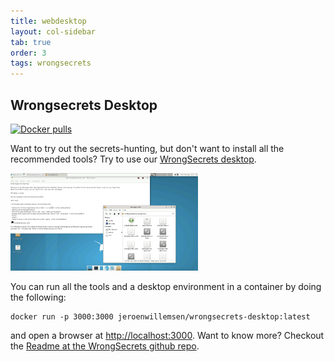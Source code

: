 ```yaml
---
title: webdesktop
layout: col-sidebar
tab: true
order: 3
tags: wrongsecrets
---
```


## Wrongsecrets Desktop
[![Docker pulls](https://img.shields.io/docker/pulls/jeroenwillemsen/wrongsecrets-desktop.svg)](https://img.shields.io/docker/pulls/jeroenwillemsen/wrongsecrets-desktop.svg)

Want to try out the secrets-hunting, but don't want to install all the recommended tools? Try to use our [WrongSecrets desktop](https://hub.docker.com/r/jeroenwillemsen/wrongsecrets-desktop).

<img src="assets/images/wrongsecrets-desktop.png" alt="WrongSecrets desktopt" width="300px" />

You can run all the tools and a desktop environment in a container by doing the following:

```shell
docker run -p 3000:3000 jeroenwillemsen/wrongsecrets-desktop:latest
```

and open a browser at [http://localhost:3000](http://localhost:3000). 
Want to know more? Checkout the [Readme at the WrongSecrets github repo](https://github.com/commjoen/wrongsecrets#want-to-play-but-are-not-allowed-to-install-the-tools).
